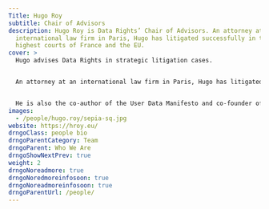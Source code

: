 ```yaml
---
Title: Hugo Roy
subtitle: Chair of Advisors
description: Hugo Roy is Data Rights’ Chair of Advisors. An attorney at an
  international law firm in Paris, Hugo has litigated successfully in the
  highest courts of France and the EU.
cover: >
  Hugo advises Data Rights in strategic litigation cases.


  An attorney at an international law firm in Paris, Hugo has litigated successfully in the highest courts of France and the EU. 


  He is also the co-author of the User Data Manifesto and co-founder of Terms of Service; Didn’t Read.
images:
  - /people/hugo.roy/sepia-sq.jpg
website: https://hroy.eu/
drngoClass: people bio
drngoParentCategory: Team
drngoParent: Who We Are
drngoShowNextPrev: true
weight: 2
drngoNoreadmore: true
drngoNoredmoreinfosoon: true
drngoNoreadmoreinfosoon: true
drngoParentUrl: /people/
---
```

